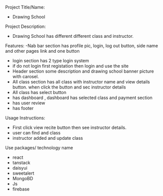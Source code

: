 Project Title/Name:
- Drawing School

Project Description:
- Drawing School has different different class and instructor.

Features:
-Nab bar section has profile pic, login, log out button, side name and other pages link and one button
- login section has 2 type login system 
- if do not login first registation then login and use the site
- Header section some description and drawing school banner picture with carosel.
- All class section has all class with instructor name  and view details button. when click the button and sec instructor details
- All class has select button 
- has dashboard , dashboard has selected class and payment section
- has user review
- has footer

Usage Instructions:
- First click view recite button then see instructor details.
- user can find and  class
- instructor added and update class

Use packages/ technology name
- react
- tanstack
- daisyui
- sweetalert
- MongoBD
- Js
- firebase
